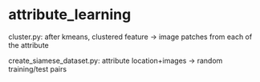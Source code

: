 # attribute_learning

cluster.py: after kmeans, clustered feature -> image patches from each of the attribute

create_siamese_dataset.py: attribute location+images -> random training/test pairs

